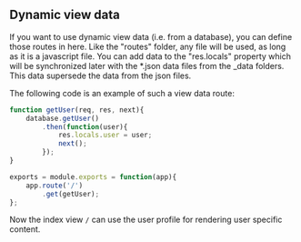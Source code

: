 ## Dynamic view data

If you want to use dynamic view data (i.e. from a database), you can define those routes in here. Like the "routes" folder, 
any file will be used, as long as it is a javascript file.  You can add data to the "res.locals" property 
which will be synchronized later with the *.json data files from the _data folders. 
This data supersede the data from the json files.

The following code is an example of such a view data route:
```javascript
function getUser(req, res, next){
    database.getUser()
        .then(function(user){
            res.locals.user = user;
            next();
        });
}

exports = module.exports = function(app){
    app.route('/')
        .get(getUser);
};
```

Now the index view `/` can use the user profile for rendering user specific content.

